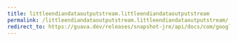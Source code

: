 ```yaml
---
title: littleendiandataoutputstream.littleendiandataoutputstream
permalink: /littleendiandataoutputstream.littleendiandataoutputstream/
redirect_to: https://guava.dev/releases/snapshot-jre/api/docs/com/google/common/io/LittleEndianDataOutputStream.html#LittleEndianDataOutputStream-java.io.OutputStream-
---
```


